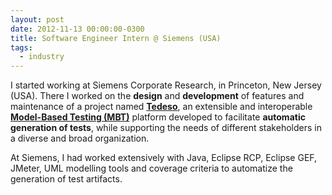```yaml
---
layout: post
date: 2012-11-13 00:00:00-0300
title: Software Engineer Intern @ Siemens (USA)
tags:
  - industry
---
```



I started working at Siemens Corporate Research, in Princeton, New Jersey (USA).
There I worked on the **design** and **development** of 
features and maintenance of a project named 
[**Tedeso**](http://link.springer.com/article/10.1007/s10515-012-0118-3), 
an extensible and interoperable [**Model-Based Testing (MBT)**](https://en.wikipedia.org/wiki/Model-based_testing) 
platform developed to facilitate **automatic generation of tests**, while supporting the needs of different 
stakeholders in a diverse and broad organization.

At Siemens, I had worked extensively with Java, Eclipse RCP, Eclipse GEF, 
JMeter, UML modelling tools and coverage criteria 
to automatize the generation of test artifacts.


